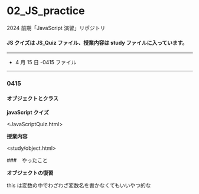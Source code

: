 # 02_JS_practice

2024 前期「JavaScript 演習」リポジトリ

#### JS クイズは JS_Quiz ファイル、授業内容は study ファイルに入っています。

---

- 4 月 15 日 -0415 ファイル

---

### 0415

<h4>オブジェクトとクラス</h4>

**javaScript クイズ**

<JavaScriptQuiz.html>

**授業内容**

<study/object.html>

###　やったこと

**オブジェクトの復習**

this は変数の中でわざわざ変数名を書かなくてもいいやつ的な
